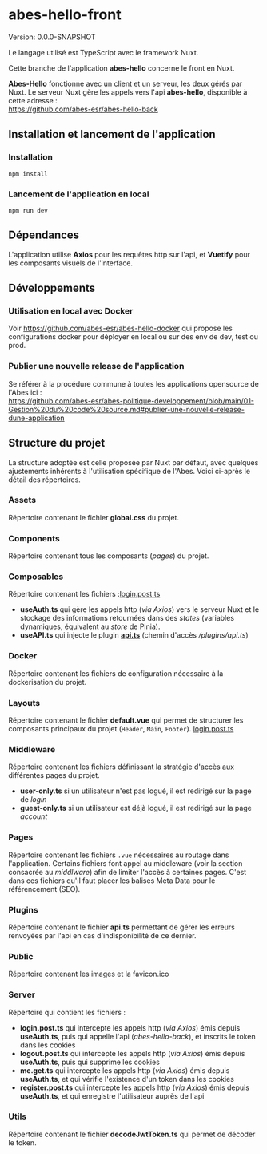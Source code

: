 # abes-hello-front

Version: 0.0.0-SNAPSHOT

Le langage utilisé est TypeScript avec le framework Nuxt.

Cette branche de l'application **abes-hello** concerne le front en Nuxt.

**Abes-Hello** fonctionne avec un client et un serveur, les deux gérés par Nuxt. 
Le serveur Nuxt gère les appels vers l'api **abes-hello**, disponible à cette adresse :  
https://github.com/abes-esr/abes-hello-back

## Installation et lancement de l'application

### Installation

```
npm install
```

### Lancement de l'application en local

```
npm run dev
```

## Dépendances

L'application utilise **Axios** pour les requêtes http sur l'api, et **Vuetify** pour les composants visuels de l'interface.

## Développements

### Utilisation en local avec Docker

Voir https://github.com/abes-esr/abes-hello-docker qui propose les configurations docker pour déployer en local ou sur des env de dev, test ou prod.

### Publier une nouvelle release de l'application

Se référer à la procédure commune à toutes les applications opensource de l'Abes ici :  
https://github.com/abes-esr/abes-politique-developpement/blob/main/01-Gestion%20du%20code%20source.md#publier-une-nouvelle-release-dune-application

## Structure du projet

La structure adoptée est celle proposée par Nuxt par défaut, avec quelques ajustements inhérents à l'utilisation spécifique de l'Abes.
Voici ci-après le détail des répertoires.

### Assets

Répertoire contenant le fichier **global.css** du projet.

### Components

Répertoire contenant tous les composants (*pages*) du projet.

### Composables

Répertoire contenant les fichiers :[login.post.ts](server/api/login.post.ts)
* **useAuth.ts** qui gère les appels http (*via Axios*) vers le serveur Nuxt et le stockage des informations retournées dans des *states* (variables dynamiques, équivalent au *store* de Pinia).
* **useAPI.ts** qui injecte le plugin **[api.ts](/plugins/api.ts)** (chemin d'accès */plugins/api.ts*)


### Docker

Répertoire contenant les fichiers de configuration nécessaire à la dockerisation du projet.

### Layouts

Répertoire contenant le fichier **default.vue** qui permet de structurer les composants principaux du projet (`Header`, `Main`, `Footer`).
[login.post.ts](server/api/login.post.ts)

### Middleware

Répertoire contenant les fichiers définissant la stratégie d'accès aux différentes pages du projet.
* **user-only.ts** si un utilisateur n'est pas logué, il est redirigé sur la page de *login*
* **guest-only.ts** si un utilisateur est déjà logué, il est redirigé sur la page *account*

### Pages

Répertoire contenant les fichiers `.vue` nécessaires au routage dans l'application. 
Certains fichiers font appel au middleware (voir la section consacrée au *middlware*) afin de limiter l'accès à certaines pages.
C'est dans ces fichiers qu'il faut placer les balises Meta Data pour le référencement (SEO).

### Plugins

Répertoire contenant le fichier **api.ts** permettant de gérer les erreurs renvoyées par l'api en cas d'indisponibilité de ce dernier.

### Public

Répertoire contenant les images et la favicon.ico

### Server

Répertoire qui contient les fichiers :
* **login.post.ts** qui intercepte les appels http (*via Axios*) émis depuis **useAuth.ts**, puis qui appelle l'api (*abes-hello-back*), et inscrits le token dans les cookies
* **logout.post.ts** qui intercepte les appels http (*via Axios*) émis depuis **useAuth.ts**, puis qui supprime les cookies
* **me.get.ts** qui intercepte les appels http (*via Axios*) émis depuis **useAuth.ts**, et qui vérifie l'existence d'un token dans les cookies
* **register.post.ts** qui intercepte les appels http (*via Axios*) émis depuis **useAuth.ts**, et qui enregistre l'utilisateur auprès de l'api

### Utils

Répertoire contenant le fichier **decodeJwtToken.ts** qui permet de décoder le token.